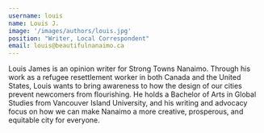 ```yaml
---
username: louis
name: Louis J.
image: '/images/authors/louis.jpg'
position: "Writer, Local Correspondent"
email: louis@beautifulnanaimo.ca
---
```


Louis James is an opinion writer for Strong Towns Nanaimo. 
Through his work as a refugee resettlement worker in both Canada and the United States, Louis wants to bring awareness to how the design of our cities prevent newcomers from flourishing. 
He holds a Bachelor of Arts in Global Studies from Vancouver Island University, and his writing and advocacy focus on how we can make Nanaimo a more creative, prosperous, and equitable city for everyone.
